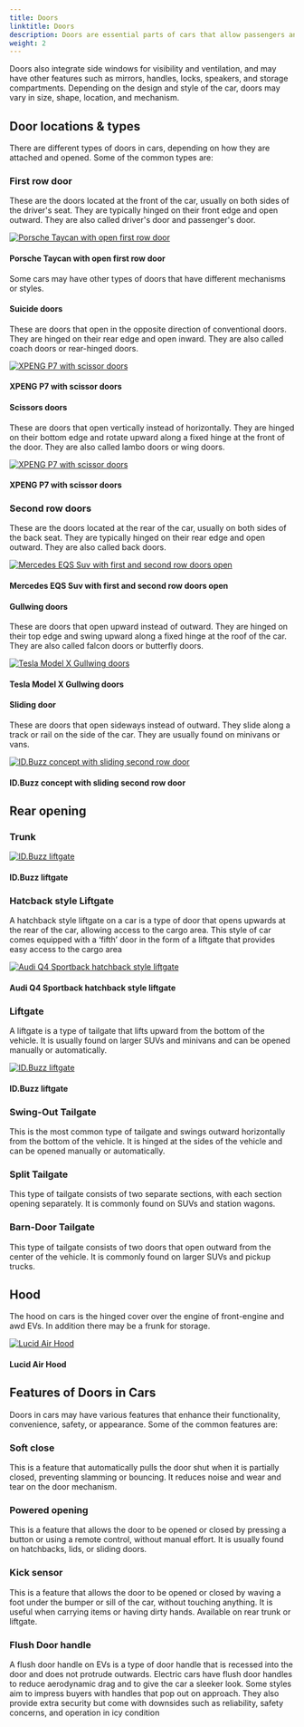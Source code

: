 ```yaml
---
title: Doors
linktitle: Doors
description: Doors are essential parts of cars that allow passengers and drivers to enter and exit the vehicle, as well as secure the interior from unauthorized access. 
weight: 2
---
```

<!-- markdownlint-disable MD033 -->

Doors also integrate side windows for visibility and ventilation, and may have other features such as mirrors, handles, locks, speakers, and storage compartments. Depending on the design and style of the car, doors may vary in size, shape, location, and mechanism.

## Door locations & types

There are different types of doors in cars, depending on how they are attached and opened. Some of the common types are:

### First row door

These are the doors located at the front of the car, usually on both sides of the driver&apos;s seat. They are typically hinged on their front edge and open outward. They are also called driver&apos;s door and passenger&apos;s door.

<figur>
    <a href="https://media.evkx.net/multimedia/technology/doors/taycanopendoors_2.jpg">
    <img src="https://media.evkx.net/multimedia/technology/doors/taycanopendoors_2_st.jpg" alt="Porsche Taycan with open first row door" title="Porsche Taycan with open first row door">
    </a>
    <figcaption><h4>Porsche Taycan with open first row door</h4></figcaption>
</figur>

Some cars may have other types of doors that have different mechanisms or styles.

#### Suicide doors

These are doors that open in the opposite direction of conventional doors. They are hinged on their rear edge and open inward. They are also called coach doors or rear-hinged doors.


<figur>
    <a href="https://media.evkx.net/multimedia/technology/doors/rrspectredoors_1.jpg">
    <img src="https://media.evkx.net/multimedia/technology/doors/rrspectredoors_1_st.jpg" alt="XPENG P7 with scissor doors" title="XPENG P7 with scissor doors">
    </a>
    <figcaption><h4>XPENG P7 with scissor doors</h4></figcaption>
</figur>

#### Scissors doors

These are doors that open vertically instead of horizontally. They are hinged on their bottom edge and rotate upward along a fixed hinge at the front of the door. They are also called lambo doors or wing doors.

<figur>
    <a href="https://media.evkx.net/multimedia/technology/doors/xpengp7wingdoors_1.jpg">
    <img src="https://media.evkx.net/multimedia/technology/doors/xpengp7wingdoors_1_st.jpg" alt="XPENG P7 with scissor doors" title="XPENG P7 with scissor doors">
    </a>
    <figcaption><h4>XPENG P7 with scissor doors</h4></figcaption>
</figur>


### Second row doors

These are the doors located at the rear of the car, usually on both sides of the back seat. They are typically hinged on their rear edge and open outward. They are also called back doors.

<figur>
    <a href="https://media.evkx.net/multimedia/technology/doors/eqssuvdoorsopen_1.jpg">
    <img src="https://media.evkx.net/multimedia/technology/doors/eqssuvdoorsopen_1_st.jpg" alt="Mercedes EQS Suv with first and second row doors open" title="Mercedes EQS Suv with first and second row doors open">
    </a>
    <figcaption><h4>Mercedes EQS Suv with first and second row doors open</h4></figcaption>
</figur>

#### Gullwing doors

These are doors that open upward instead of outward. They are hinged on their top edge and swing upward along a fixed hinge at the roof of the car. They are also called falcon doors or butterfly doors.

<figur>
    <a href="https://media.evkx.net/multimedia/technology/doors/teslamodelxgullwing_1.jpg">
    <img src="https://media.evkx.net/multimedia/technology/doors/teslamodelxgullwing_1_st.jpg" alt="Tesla Model X Gullwing doors" title="Tesla Model X Gullwing doors">
    </a>
    <figcaption><h4>Tesla Model X Gullwing doors</h4></figcaption>
</figur>

#### Sliding door

 These are doors that open sideways instead of outward. They slide along a track or rail on the side of the car. They are usually found on minivans or vans.

<figur>
    <a href="https://media.evkx.net/multimedia/technology/doors/idbuzzdoors_4.jpg">
    <img src="https://media.evkx.net/multimedia/technology/doors/idbuzzdoors_4_st.jpg" alt="ID.Buzz concept with sliding second row door" title="ID.Buzz concept with sliding second row door">
    </a>
    <figcaption><h4>ID.Buzz concept with sliding second row door</h4></figcaption>
</figur>


## Rear opening

### Trunk

<figur>
    <a href="https://media.evkx.net/multimedia/technology/doors/hyundaiioniq6trunk_2.jpg">
    <img src="https://media.evkx.net/multimedia/technology/doors/hyundaiioniq6trunk_2_st.jpg" alt="ID.Buzz liftgate" title="ID.Buzz liftgate">
    </a>
    <figcaption><h4>ID.Buzz liftgate</h4></figcaption>
</figur>

### Hatcback style Liftgate

A hatchback style liftgate on a car is a type of door that opens upwards at the rear of the car, allowing access to the cargo area. This style of car comes equipped with a ‘fifth’ door in the form of a liftgate that provides easy access to the cargo area

<figur>
    <a href="https://media.evkx.net/multimedia/technology/doors/audiq4liftgate_1.jpg">
    <img src="https://media.evkx.net/multimedia/technology/doors/audiq4liftgate_1_st.jpg" alt="Audi Q4 Sportback hatchback style liftgate" title="Audi Q4 Sportback hatchback style liftgate">
    </a>
    <figcaption><h4>Audi Q4 Sportback hatchback style liftgate</h4></figcaption>
</figur>



### Liftgate

A liftgate is a type of tailgate that lifts upward from the bottom of the vehicle. It is usually found on larger SUVs and minivans and can be opened manually or automatically.

<figur>
    <a href="https://media.evkx.net/multimedia/technology/doors/idbuzzdoors_3.jpg">
    <img src="https://media.evkx.net/multimedia/technology/doors/idbuzzdoors_3_st.jpg" alt="ID.Buzz liftgate" title="ID.Buzz liftgate">
    </a>
    <figcaption><h4>ID.Buzz liftgate</h4></figcaption>
</figur>

### Swing-Out Tailgate

This is the most common type of tailgate and swings outward horizontally from the bottom of the vehicle. It is hinged at the sides of the vehicle and can be opened manually or automatically.

### Split Tailgate

This type of tailgate consists of two separate sections, with each section opening separately. It is commonly found on SUVs and station wagons.

### Barn-Door Tailgate

This type of tailgate consists of two doors that open outward from the center of the vehicle. It is commonly found on larger SUVs and pickup trucks.

## Hood

The hood on cars is the hinged cover over the engine of front-engine and awd EVs. In addition there may be a frunk for storage.

<figur>
    <a href="https://media.evkx.net/multimedia/technology/doors/lucidairhood_1.jpg">
    <img src="https://media.evkx.net/multimedia/technology/doors/lucidairhood_1_st.jpg" alt="Lucid Air Hood" title="Lucid Air Hood">
    </a>
    <figcaption><h4>Lucid Air Hood</h4></figcaption>
</figur>

## Features of Doors in Cars

Doors in cars may have various features that enhance their functionality, convenience, safety, or appearance. Some of the common features are:

### Soft close

This is a feature that automatically pulls the door shut when it is partially closed, preventing slamming or bouncing. It reduces noise and wear and tear on the door mechanism.

### Powered opening

This is a feature that allows the door to be opened or closed by pressing a button or using a remote control, without manual effort. It is usually found on hatchbacks, lids, or sliding doors.

### Kick sensor

 This is a feature that allows the door to be opened or closed by waving a foot under the bumper or sill of the car, without touching anything. It is useful when carrying items or having dirty hands. Available on rear trunk or liftgate.

### Flush Door handle

A flush door handle on EVs is a type of door handle that is recessed into the door and does not protrude outwards. Electric cars have flush door handles to reduce aerodynamic drag and to give the car a sleeker look. Some styles aim to impress buyers with handles that pop out on approach. They also provide extra security but come with downsides such as reliability, safety concerns, and operation in icy condition